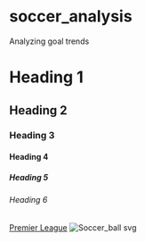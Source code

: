 # soccer_analysis
Analyzing goal trends
# Heading 1
## Heading 2
### Heading 3
#### Heading 4
##### Heading 5
###### Heading 6
[Premier League](https://www.premierleague.com/)
![Soccer_ball svg](https://github.com/vpclaveria17/soccer_analysis/assets/141565725/68606d1f-1124-422b-bef8-9492452c0383)
